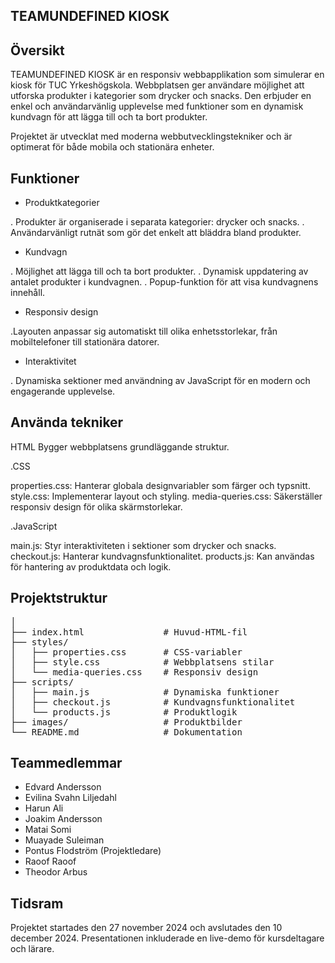 ## TEAMUNDEFINED KIOSK
## Översikt

TEAMUNDEFINED KIOSK är en responsiv webbapplikation som simulerar en kiosk för TUC Yrkeshögskola. Webbplatsen ger användare möjlighet att utforska produkter i kategorier som drycker och snacks. Den erbjuder en enkel och användarvänlig upplevelse med funktioner som en dynamisk kundvagn för att lägga till och ta bort produkter.

Projektet är utvecklat med moderna webbutvecklingstekniker och är optimerat för både mobila och stationära enheter.


## Funktioner

- Produktkategorier

. Produkter är organiserade i separata kategorier: drycker och snacks.
. Användarvänligt rutnät som gör det enkelt att bläddra bland produkter.

- Kundvagn

. Möjlighet att lägga till och ta bort produkter.
. Dynamisk uppdatering av antalet produkter i kundvagnen.
. Popup-funktion för att visa kundvagnens innehåll.

- Responsiv design

.Layouten anpassar sig automatiskt till olika enhetsstorlekar, från mobiltelefoner till stationära datorer.

- Interaktivitet

. Dynamiska sektioner med användning av JavaScript för en modern och engagerande upplevelse.

## Använda tekniker
  HTML
  Bygger webbplatsens grundläggande struktur.

 .CSS

  properties.css: Hanterar globala designvariabler som färger och typsnitt.
 style.css: Implementerar layout och styling.
 media-queries.css: Säkerställer responsiv design för olika skärmstorlekar.

  .JavaScript

 main.js: Styr interaktiviteten i sektioner som drycker och snacks.
 checkout.js: Hanterar kundvagnsfunktionalitet.
 products.js: Kan användas för hantering av produktdata och logik.

## Projektstruktur
<pre>│
├── index.html               # Huvud-HTML-fil
├── styles/
│   ├── properties.css       # CSS-variabler
│   ├── style.css            # Webbplatsens stilar
│   └── media-queries.css    # Responsiv design
├── scripts/
│   ├── main.js              # Dynamiska funktioner
│   ├── checkout.js          # Kundvagnsfunktionalitet
│   └── products.js          # Produktlogik
├── images/                  # Produktbilder
└── README.md                # Dokumentation</pre>

## Teammedlemmar

- Edvard Andersson
- Evilina Svahn Liljedahl
- Harun Ali
- Joakim Andersson
- Matai Somi
- Muayade Suleiman
- Pontus Flodström (Projektledare)
- Raoof Raoof
- Theodor Arbus

## Tidsram
Projektet startades den 27 november 2024 och avslutades den 10 december 2024. Presentationen inkluderade en live-demo för kursdeltagare och lärare.
